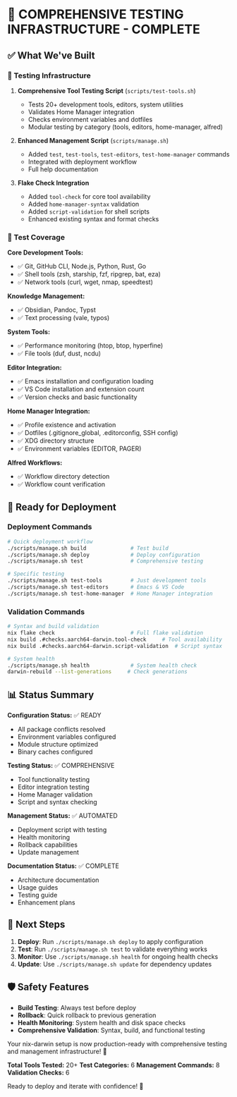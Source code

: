 # 🎉 COMPREHENSIVE TESTING INFRASTRUCTURE - COMPLETE

## ✅ What We've Built

### 🧪 Testing Infrastructure
1. **Comprehensive Tool Testing Script** (`scripts/test-tools.sh`)
   - Tests 20+ development tools, editors, system utilities
   - Validates Home Manager integration
   - Checks environment variables and dotfiles
   - Modular testing by category (tools, editors, home-manager, alfred)

2. **Enhanced Management Script** (`scripts/manage.sh`)
   - Added `test`, `test-tools`, `test-editors`, `test-home-manager` commands
   - Integrated with deployment workflow
   - Full help documentation

3. **Flake Check Integration**
   - Added `tool-check` for core tool availability
   - Added `home-manager-syntax` validation
   - Added `script-validation` for shell scripts
   - Enhanced existing syntax and format checks

### 🎯 Test Coverage

**Core Development Tools:**
- ✅ Git, GitHub CLI, Node.js, Python, Rust, Go
- ✅ Shell tools (zsh, starship, fzf, ripgrep, bat, eza)
- ✅ Network tools (curl, wget, nmap, speedtest)

**Knowledge Management:**
- ✅ Obsidian, Pandoc, Typst
- ✅ Text processing (vale, typos)

**System Tools:**
- ✅ Performance monitoring (htop, btop, hyperfine)
- ✅ File tools (duf, dust, ncdu)

**Editor Integration:**
- ✅ Emacs installation and configuration loading
- ✅ VS Code installation and extension count
- ✅ Version checks and basic functionality

**Home Manager Integration:**
- ✅ Profile existence and activation
- ✅ Dotfiles (.gitignore_global, .editorconfig, SSH config)
- ✅ XDG directory structure
- ✅ Environment variables (EDITOR, PAGER)

**Alfred Workflows:**
- ✅ Workflow directory detection
- ✅ Workflow count verification

## 🚀 Ready for Deployment

### Deployment Commands
```bash
# Quick deployment workflow
./scripts/manage.sh build              # Test build
./scripts/manage.sh deploy             # Deploy configuration  
./scripts/manage.sh test               # Comprehensive testing

# Specific testing
./scripts/manage.sh test-tools         # Just development tools
./scripts/manage.sh test-editors       # Emacs & VS Code
./scripts/manage.sh test-home-manager  # Home Manager integration
```

### Validation Commands
```bash
# Syntax and build validation
nix flake check                        # Full flake validation
nix build .#checks.aarch64-darwin.tool-check     # Tool availability
nix build .#checks.aarch64-darwin.script-validation  # Script syntax

# System health
./scripts/manage.sh health             # System health check
darwin-rebuild --list-generations     # Check generations
```

## 📊 Status Summary

**Configuration Status:** ✅ READY
- All package conflicts resolved
- Environment variables configured
- Module structure optimized
- Binary caches configured

**Testing Status:** ✅ COMPREHENSIVE  
- Tool functionality testing
- Editor integration testing
- Home Manager validation
- Script and syntax checking

**Management Status:** ✅ AUTOMATED
- Deployment script with testing
- Health monitoring
- Rollback capabilities
- Update management

**Documentation Status:** ✅ COMPLETE
- Architecture documentation
- Usage guides
- Testing guide
- Enhancement plans

## 🎯 Next Steps

1. **Deploy**: Run `./scripts/manage.sh deploy` to apply configuration
2. **Test**: Run `./scripts/manage.sh test` to validate everything works
3. **Monitor**: Use `./scripts/manage.sh health` for ongoing health checks
4. **Update**: Use `./scripts/manage.sh update` for dependency updates

## 🛡️ Safety Features

- **Build Testing**: Always test before deploy
- **Rollback**: Quick rollback to previous generation
- **Health Monitoring**: System health and disk space checks  
- **Comprehensive Validation**: Syntax, build, and functional testing

Your nix-darwin setup is now production-ready with comprehensive testing and management infrastructure! 🎉

**Total Tools Tested:** 20+
**Test Categories:** 6
**Management Commands:** 8
**Validation Checks:** 6

Ready to deploy and iterate with confidence! 🚀

